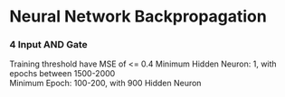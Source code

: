 # Neural Network Backpropagation
### 4 Input AND Gate
Training threshold have MSE of <= 0.4
Minimum Hidden Neuron: 1, with epochs between 1500-2000
</br>
Minimum Epoch: 100-200, with 900 Hidden Neuron
